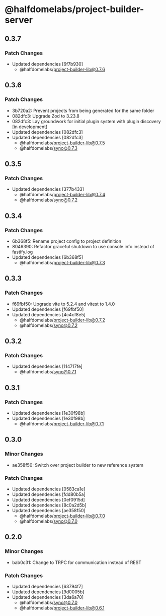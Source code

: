 # @halfdomelabs/project-builder-server

## 0.3.7

### Patch Changes

- Updated dependencies [6f7b930]
  - @halfdomelabs/project-builder-lib@0.7.6

## 0.3.6

### Patch Changes

- 3b720a2: Prevent projects from being generated for the same folder
- 082dfc3: Upgrade Zod to 3.23.8
- 082dfc3: Lay groundwork for initial plugin system with plugin discovery [in development]
- Updated dependencies [082dfc3]
- Updated dependencies [082dfc3]
  - @halfdomelabs/project-builder-lib@0.7.5
  - @halfdomelabs/sync@0.7.3

## 0.3.5

### Patch Changes

- Updated dependencies [377b433]
  - @halfdomelabs/project-builder-lib@0.7.4
  - @halfdomelabs/sync@0.7.2

## 0.3.4

### Patch Changes

- 6b368f5: Rename project config to project definition
- 8046390: Refactor graceful shutdown to use console.info instead of fastify.log
- Updated dependencies [6b368f5]
  - @halfdomelabs/project-builder-lib@0.7.3

## 0.3.3

### Patch Changes

- f69fbf50: Upgrade vite to 5.2.4 and vitest to 1.4.0
- Updated dependencies [f69fbf50]
- Updated dependencies [4c4cf8e5]
  - @halfdomelabs/project-builder-lib@0.7.2
  - @halfdomelabs/sync@0.7.2

## 0.3.2

### Patch Changes

- Updated dependencies [114717fe]
  - @halfdomelabs/sync@0.7.1

## 0.3.1

### Patch Changes

- Updated dependencies [1e30f98b]
- Updated dependencies [1e30f98b]
  - @halfdomelabs/project-builder-lib@0.7.1

## 0.3.0

### Minor Changes

- ae358f50: Switch over project builder to new reference system

### Patch Changes

- Updated dependencies [0583ca1e]
- Updated dependencies [fdd80b5a]
- Updated dependencies [0ef0915d]
- Updated dependencies [8c0a2d5b]
- Updated dependencies [ae358f50]
  - @halfdomelabs/project-builder-lib@0.7.0
  - @halfdomelabs/sync@0.7.0

## 0.2.0

### Minor Changes

- bab0c31: Change to TRPC for communication instead of REST

### Patch Changes

- Updated dependencies [63794f7]
- Updated dependencies [9d0005b]
- Updated dependencies [3da6a70]
  - @halfdomelabs/sync@0.7.0
  - @halfdomelabs/project-builder-lib@0.6.1
